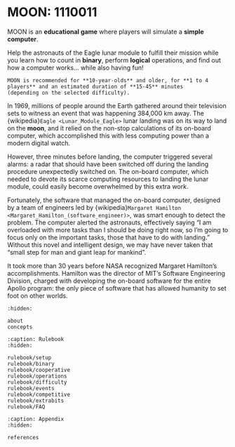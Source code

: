 # MOON: 1110011

MOON is an **educational game** where players will simulate a **simple computer**.

Help the astronauts of the Eagle lunar module to fulfill their mission while you learn how to count in **binary**,
perform **logical** operations, and find out how a computer works... while also having fun!

```{note}
MOON is recommended for **10-year-olds** and older, for **1 to 4 players** and an estimated duration of **15-45** minutes
(depending on the selected difficulty).
```

In 1969, millions of people around the Earth gathered around their television sets to witness an event that was
happening 384,000 km away.
The {wikipedia}`Eagle <Lunar_Module_Eagle>` lunar landing was on its way to land on the **moon**, and it relied on the
non-stop calculations of its on-board computer, which accomplished this with less computing power than a modern digital
watch.

However, three minutes before landing, the computer triggered several alarms: a radar that should have been switched off
during the landing procedure unexpectedly switched on.
The on-board computer, which needed to devote its scarce computing resources to landing the lunar module, could easily
become overwhelmed by this extra work.

Fortunately, the software that managed the on-board computer, designed by a team of engineers led by {wikipedia}`Margaret Hamilton <Margaret_Hamilton_(software_engineer)>`,
was smart enough to detect the problem.
The computer alerted the astronauts, effectively saying “I am overloaded with more tasks than I should be doing right
now, so I’m going to focus only on the important tasks, those that have to do with landing.”
Without this novel and intelligent design, we may have never taken that “small step for man and giant leap for mankind”.

It took more than 30 years before NASA recognized Margaret Hamilton’s accomplishments.
Hamilton was the director of MIT’s Software Engineering Division, charged with developing the on-board software for the
entire Apollo program: the only piece of software that has allowed humanity to set foot on other worlds.

```{toctree}
:hidden:

about
concepts
```

```{toctree}
:caption: Rulebook
:hidden:

rulebook/setup
rulebook/binary
rulebook/cooperative
rulebook/operations
rulebook/difficulty
rulebook/events
rulebook/competitive
rulebook/extrabits
rulebook/FAQ
```

```{toctree}
:caption: Appendix
:hidden:

references
```
